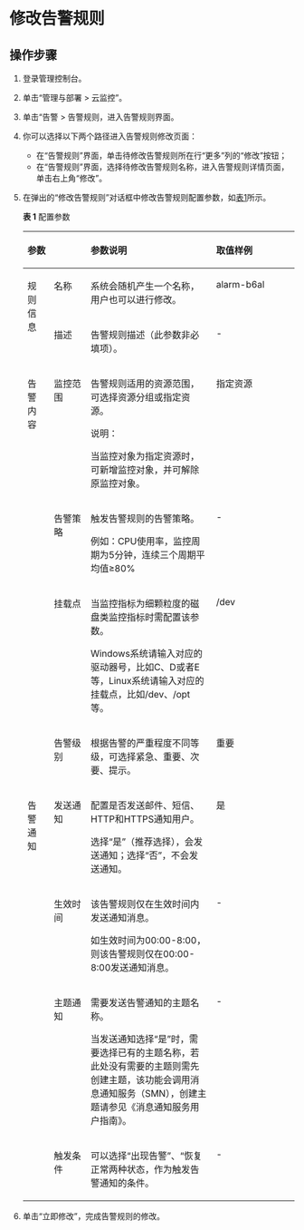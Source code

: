 # 修改告警规则<a name="ZH-CN_TOPIC_0084572315"></a>

## 操作步骤<a name="section61671706161623"></a>

1.  登录管理控制台。
2.  单击“管理与部署 \> 云监控”。
3.  单击“告警 \> 告警规则，进入告警规则界面。
4.  你可以选择以下两个路径进入告警规则修改页面：
    -   在“告警规则”界面，单击待修改告警规则所在行“更多”列的“修改”按钮；
    -   在“告警规则”界面，选择待修改告警规则名称，进入告警规则详情页面，单击右上角“修改”。

5.  在弹出的“修改告警规则”对话框中修改告警规则配置参数，如[表1](#table1142844371817)所示。

    **表 1**  配置参数

    <a name="table1142844371817"></a>
    <table><thead align="left"><tr id="row743315437184"><th class="cellrowborder" colspan="2" valign="top" id="mcps1.2.5.1.1"><p id="p16589144702716"><a name="p16589144702716"></a><a name="p16589144702716"></a>参数</p>
    </th>
    <th class="cellrowborder" valign="top" id="mcps1.2.5.1.2"><p id="p124351443121816"><a name="p124351443121816"></a><a name="p124351443121816"></a>参数说明</p>
    </th>
    <th class="cellrowborder" valign="top" id="mcps1.2.5.1.3"><p id="p6436543161815"><a name="p6436543161815"></a><a name="p6436543161815"></a>取值样例</p>
    </th>
    </tr>
    </thead>
    <tbody><tr id="row86129491915"><td class="cellrowborder" rowspan="2" valign="top" width="9.73%" headers="mcps1.2.5.1.1 "><p id="p11589647172719"><a name="p11589647172719"></a><a name="p11589647172719"></a>规则信息</p>
    </td>
    <td class="cellrowborder" valign="top" width="13.51%" headers="mcps1.2.5.1.1 "><p id="p17775555197"><a name="p17775555197"></a><a name="p17775555197"></a>名称</p>
    </td>
    <td class="cellrowborder" valign="top" width="46.239999999999995%" headers="mcps1.2.5.1.2 "><p id="p13777454198"><a name="p13777454198"></a><a name="p13777454198"></a>系统会随机产生一个名称，用户也可以进行修改。</p>
    </td>
    <td class="cellrowborder" valign="top" width="30.520000000000003%" headers="mcps1.2.5.1.3 "><p id="p277918501911"><a name="p277918501911"></a><a name="p277918501911"></a>alarm-b6al</p>
    </td>
    </tr>
    <tr id="row1142518221918"><td class="cellrowborder" valign="top" headers="mcps1.2.5.1.1 "><p id="p57801357195"><a name="p57801357195"></a><a name="p57801357195"></a>描述</p>
    </td>
    <td class="cellrowborder" valign="top" headers="mcps1.2.5.1.1 "><p id="p678385121910"><a name="p678385121910"></a><a name="p678385121910"></a>告警规则描述（此参数非必填项）。</p>
    </td>
    <td class="cellrowborder" valign="top" headers="mcps1.2.5.1.2 "><p id="p278513561918"><a name="p278513561918"></a><a name="p278513561918"></a>-</p>
    </td>
    </tr>
    <tr id="row17115131915207"><td class="cellrowborder" rowspan="4" valign="top" width="9.73%" headers="mcps1.2.5.1.1 "><p id="p958924719272"><a name="p958924719272"></a><a name="p958924719272"></a>告警内容</p>
    </td>
    <td class="cellrowborder" valign="top" width="13.51%" headers="mcps1.2.5.1.1 "><p id="p152184461803"><a name="p152184461803"></a><a name="p152184461803"></a>监控范围</p>
    </td>
    <td class="cellrowborder" valign="top" width="46.239999999999995%" headers="mcps1.2.5.1.2 "><p id="p18832215826"><a name="p18832215826"></a><a name="p18832215826"></a>告警规则适用的资源范围，可选择资源分组或指定资源。</p>
    <div class="note" id="note183241514217"><a name="note183241514217"></a><a name="note183241514217"></a><span class="notetitle"> 说明： </span><div class="notebody"><p id="p12630192210"><a name="p12630192210"></a><a name="p12630192210"></a>当监控对象为指定资源时，可新增监控对象，并可解除原监控对象。</p>
    </div></div>
    </td>
    <td class="cellrowborder" valign="top" width="30.520000000000003%" headers="mcps1.2.5.1.3 "><p id="p32219468018"><a name="p32219468018"></a><a name="p32219468018"></a>指定资源</p>
    </td>
    </tr>
    <tr id="row10276142432414"><td class="cellrowborder" valign="top" headers="mcps1.2.5.1.1 "><p id="p124541643191813"><a name="p124541643191813"></a><a name="p124541643191813"></a>告警策略</p>
    </td>
    <td class="cellrowborder" valign="top" headers="mcps1.2.5.1.1 "><p id="p1445519439188"><a name="p1445519439188"></a><a name="p1445519439188"></a>触发告警规则的告警策略。</p>
    <p id="p1045534319188"><a name="p1045534319188"></a><a name="p1045534319188"></a>例如：CPU使用率，监控周期为5分钟，连续三个周期平均值≥80%</p>
    </td>
    <td class="cellrowborder" valign="top" headers="mcps1.2.5.1.2 "><p id="p0456134301818"><a name="p0456134301818"></a><a name="p0456134301818"></a>-</p>
    </td>
    </tr>
    <tr id="row844974321815"><td class="cellrowborder" valign="top" headers="mcps1.2.5.1.1 "><p id="p1045018438182"><a name="p1045018438182"></a><a name="p1045018438182"></a>挂载点</p>
    </td>
    <td class="cellrowborder" valign="top" headers="mcps1.2.5.1.1 "><p id="p1945117436182"><a name="p1945117436182"></a><a name="p1945117436182"></a>当监控指标为细颗粒度的磁盘类监控指标时需配置该参数。</p>
    <p id="p14173851165613"><a name="p14173851165613"></a><a name="p14173851165613"></a>Windows系统请输入对应的驱动器号，比如C、D或者E等，Linux系统请输入对应的挂载点，比如/dev、/opt等。</p>
    </td>
    <td class="cellrowborder" valign="top" headers="mcps1.2.5.1.2 "><p id="p10453164311187"><a name="p10453164311187"></a><a name="p10453164311187"></a>/dev</p>
    </td>
    </tr>
    <tr id="row12470143131814"><td class="cellrowborder" valign="top" headers="mcps1.2.5.1.1 "><p id="p6471144313182"><a name="p6471144313182"></a><a name="p6471144313182"></a>告警级别</p>
    </td>
    <td class="cellrowborder" valign="top" headers="mcps1.2.5.1.1 "><p id="p947211438183"><a name="p947211438183"></a><a name="p947211438183"></a>根据告警的严重程度不同等级，可选择紧急、重要、次要、提示。</p>
    </td>
    <td class="cellrowborder" valign="top" headers="mcps1.2.5.1.2 "><p id="p16472144313183"><a name="p16472144313183"></a><a name="p16472144313183"></a>重要</p>
    </td>
    </tr>
    <tr id="row9472843201819"><td class="cellrowborder" rowspan="4" valign="top" width="9.73%" headers="mcps1.2.5.1.1 "><p id="p8590114762718"><a name="p8590114762718"></a><a name="p8590114762718"></a>告警通知</p>
    </td>
    <td class="cellrowborder" valign="top" width="13.51%" headers="mcps1.2.5.1.1 "><p id="p1847484318183"><a name="p1847484318183"></a><a name="p1847484318183"></a>发送通知</p>
    </td>
    <td class="cellrowborder" valign="top" width="46.239999999999995%" headers="mcps1.2.5.1.2 "><p id="p1747514319185"><a name="p1747514319185"></a><a name="p1747514319185"></a>配置是否发送邮件、短信、HTTP和HTTPS通知用户。</p>
    <p id="p10475184301819"><a name="p10475184301819"></a><a name="p10475184301819"></a>选择“是”（推荐选择），会发送通知；选择“否”，不会发送通知。</p>
    </td>
    <td class="cellrowborder" valign="top" width="30.520000000000003%" headers="mcps1.2.5.1.3 "><p id="p5477164361810"><a name="p5477164361810"></a><a name="p5477164361810"></a>是</p>
    </td>
    </tr>
    <tr id="row2478104351817"><td class="cellrowborder" valign="top" headers="mcps1.2.5.1.1 "><p id="p174791043171816"><a name="p174791043171816"></a><a name="p174791043171816"></a>生效时间</p>
    </td>
    <td class="cellrowborder" valign="top" headers="mcps1.2.5.1.1 "><p id="p124808433188"><a name="p124808433188"></a><a name="p124808433188"></a>该告警规则仅在生效时间内发送通知消息。</p>
    <p id="p134816438187"><a name="p134816438187"></a><a name="p134816438187"></a>如生效时间为00:00-8:00，则该告警规则仅在00:00-8:00发送通知消息。</p>
    </td>
    <td class="cellrowborder" valign="top" headers="mcps1.2.5.1.2 "><p id="p17482124341811"><a name="p17482124341811"></a><a name="p17482124341811"></a>-</p>
    </td>
    </tr>
    <tr id="row34821743151816"><td class="cellrowborder" valign="top" headers="mcps1.2.5.1.1 "><p id="p12483543161820"><a name="p12483543161820"></a><a name="p12483543161820"></a>主题通知</p>
    </td>
    <td class="cellrowborder" valign="top" headers="mcps1.2.5.1.1 "><p id="p1248454319186"><a name="p1248454319186"></a><a name="p1248454319186"></a>需要发送告警通知的主题名称。</p>
    <p id="p13485643161811"><a name="p13485643161811"></a><a name="p13485643161811"></a>当发送通知选择“是”时，需要选择已有的主题名称，若此处没有需要的主题则需先创建主题，该功能会调用消息通知服务（SMN），创建主题请参见《消息通知服务用户指南》。</p>
    </td>
    <td class="cellrowborder" valign="top" headers="mcps1.2.5.1.2 "><p id="p1148618436183"><a name="p1148618436183"></a><a name="p1148618436183"></a>-</p>
    </td>
    </tr>
    <tr id="row1148614314181"><td class="cellrowborder" valign="top" headers="mcps1.2.5.1.1 "><p id="p1848854361813"><a name="p1848854361813"></a><a name="p1848854361813"></a>触发条件</p>
    </td>
    <td class="cellrowborder" valign="top" headers="mcps1.2.5.1.1 "><p id="p3490243171813"><a name="p3490243171813"></a><a name="p3490243171813"></a>可以选择“出现告警”、“恢复正常两种状态，作为触发告警通知的条件。</p>
    </td>
    <td class="cellrowborder" valign="top" headers="mcps1.2.5.1.2 "><p id="p19493743161810"><a name="p19493743161810"></a><a name="p19493743161810"></a>-</p>
    </td>
    </tr>
    </tbody>
    </table>


1.  单击“立即修改”，完成告警规则的修改。


